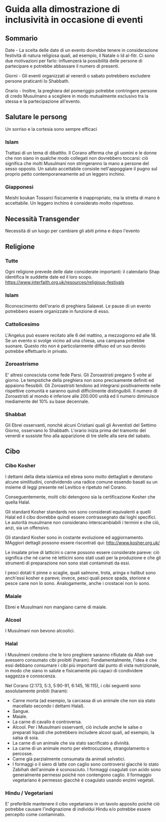 # Guida alla dimostrazione di inclusività in occasione di eventi

 
## Sommario

Date - La scelta delle date di un evento dovrebbe tenere in considerazione festività di natura religiosa quali, ad esempio, il Natale o Id al-fitr. Ci sono due motivazioni per farlo: influenzerà la possibilità delle persone di partecipare e potrebbe abbassare il numero di presenti.

Giorni -  Gli eventi organizzati al venerdi o sabato potrebbero escludere persone praticanti lo Shabbath. 

Orario - Inoltre, la preghiera del pomeriggio potrebbe contringere persone di credo Musulmano a scegliere in modo mutualmente esclusivo tra la stessa e la partecipazione all'evento. 
 
## Salutare le persong
Un sorriso e la cortesia sono sempre efficaci  
 
### Islam
Trattasi di un tema di dibattito. Il Corano afferma che gli uomini e le donne che non siano in qualche modo collegati non dovrebbero toccarsi: ciò significa che molti Musulmani non stringeranno la mano a persone del sesso opposto. Un saluto accettabile consiste nell'appoggiare il pugno sul proprio petto contemporaneamente ad un leggero inchino.
 
### Giapponesi
Meishi koukan
Tossarci fisicamente è inappropriato, ma la stretta di mano è accettabile. Un leggero inchino è considerato molto rispettoso.
 
 
 
## Necessità Transgender
Necessità di un luogo per cambiare gli abiti prima e dopo l'evento
 
 
 
## Religione
 
### Tutte
Ogni religione prevede delle date considerate importanti: il calendario Shap identifica le suddette date ed il loro scopo. https://www.interfaith.org.uk/resources/religious-festivals
 
### Islam
Riconoscimento dell'orario di preghiera Salawat. Le pause di un evento potrebbero essere organizzate in funzione di esso.
 
### Cattolicesimo
L'Angelus può essere recitato alle 6 del mattino, a mezzogiorno ed alle 18. Se un evento si svolge vicino ad una chiesa, una campana potrebbe suonare. Questo rito non è particolarmente diffuso ed un suo devoto potrebbe effettuarlo in privato.
 
### Zoroastrismo
E' altresi conosciuta come fede Parsi. Gli Zoroastristi pregano 5 volte al giorno. Le tempistiche della preghiera non sono precisamente definiti ed appaiono flessibili. Gli Zoroastristi tendono ad integrarsi positivamente nelle rispettive comunità e saranno quindi difficilmente distinguibili. Il numero di Zoroastristi al mondo è inferiore alle 200.000 unità ed il numero diminuisce mediamente del 10% su base decennale. 
 
### Shabbat
Gli Ebrei osservanti, nonchè alcuni Cristiani quali gli Avventisti del Settimo Giorno, osservano lo Shabbath. L'orario inizia prima del tramonto del venerdi e sussiste fino alla apparizione di tre stelle alla sera del sabato.
 
## Cibo
 
### Cibo Kosher
I dettami della dieta islamica ed ebrea sono molto dettagliati e denotano alcune similitudini, condividendo una radice comune essendo basati su un insieme di leggi presente nel Levitico e ripetuto nel Corano. 

Conseguentemente, molti cibi detengono sia la certificazione Kosher che quella Halal. 
 
Gli standard Kosher standards non sono considerati equivalenti a quelli Halal ed il cibo dovrebbe quindi essere contrassegnato dai loghi specifici. Le autorità musulmane non considerano interscambiabili i termini e che ciò, anzi, sia un offensivo.
 
Gli standard Kosher sono in costante evoluzione ed aggiornamento. MAggiori dettagli possono essere riscontrati qui: http://www.kosher.org.uk/ 
 
Le insalate prive di latticini o carne possono essere considerate pareve: ciò significa che né carne nè letticini sono stati usati per la produzione e che gli strumenti di preparazione non sono stati contaminati da essi. 
 
I pesci dotati ti pinne o scaglie, quali salmone, trota, aringa o halibut sono anch'essi kosher e pareve; invece, pesci quali pesce spada, storione e pesce cane non lo sono. Analogamente, anche i crostacei non lo sono.
 
### Maiale
 
Ebrei e Musulmani non mangiano carne di maiale.
 
### Alcool
 
I Musulmani non bevono alcoolici. 
 
### Halal
 
I Musulmeni credono che le loro preghiere saranno rifiutate da Allah ove avessero consumato cibi proibiti (haram). Fondamentalmente, l'idea è che essi debbano consumare i cibi più importanti dal punto di vista nutrizionale, in modo che siano in salute e fisicamente più capaci di condividere saggezza e conoscenza. 

Nel Corano (2:173, 5:3, 5:90-91, 6:145, 16:115), i cibi seguenti sono assolutamente probiti (haram):

* Carne morta (ad esempio, la carcassa di un animale che non sia stato macellato secondo i dettami Halal).
* Sangue.
* Maiale.
* La carne di cavallo è controversa.
* Alcool. Per i Musulmani osservanti, ciò include anche le salse o preparati liquidi che potrebbero includere alcool quali, ad esempio, la salsa di soia. 
* La carne di un animale che sia stato sacrificato a divinità.
* La carne di un animale morto per elettrocuzione, strangolamento o percosse.
* Carne già parzialmente consumata da animali selvatici.
* I formaggi o il siero di latte con caglio sono controversi giacchè lo stato Zabihah dell'animale è sconosciuto. I formaggi coagulati con acido sono generalmente permessi poichè non contengono caglio. Il formaggio vegetariano è permesso giacchè è coagulato usando enzimi vegetali.
 
### Hindu / Vegetariani
E' preferibile mantenere il cibo vegetariano in un tavolo apposito poichè ciò potrebbe causare l'indignazione di individui Hindu e/o potrebbe essere percepito come contaminato.
